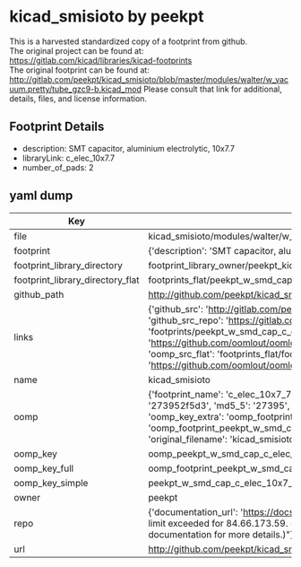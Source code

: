 # kicad_smisioto by peekpt  
This is a harvested standardized copy of a footprint from github.  
The original project can be found at:  
https://gitlab.com/kicad/libraries/kicad-footprints  
The original footprint can be found at:
http://gitlab.com/peekpt/kicad_smisioto/blob/master/modules/walter/w_vacuum.pretty/tube_gzc9-b.kicad_mod
Please consult that link for additional, details, files, and license information.  
## Footprint Details
* description: SMT capacitor, aluminium electrolytic, 10x7.7  
* libraryLink: c_elec_10x7.7  
* number_of_pads: 2  
## yaml dump  
| Key | Value |  
| --- | --- |  
| file | kicad_smisioto/modules/walter/w_smd_cap.pretty/c_elec_10x7.7.kicad_mod |  
| footprint | {'description': 'SMT capacitor, aluminium electrolytic, 10x7.7', 'libraryLink': 'c_elec_10x7.7', 'number_of_pads': 2} |  
| footprint_library_directory | footprint_library_owner/peekpt_kicad_smisioto |  
| footprint_library_directory_flat | footprints_flat/peekpt_w_smd_cap_c_elec_10x7_7/working |  
| github_path | http://github.com/peekpt/kicad_smisioto/blob/master/modules/walter/w_smd_cap.pretty/c_elec_10x7.7.kicad_mod |  
| links | {'github_src': 'http://gitlab.com/peekpt/kicad_smisioto/blob/master/modules/walter/w_vacuum.pretty/tube_gzc9-b.kicad_mod', 'github_src_repo': 'https://gitlab.com/kicad/libraries/kicad-footprints', 'oomp_bot': 'footprints/peekpt_w_smd_cap_c_elec_10x7_7/working', 'oomp_bot_github': 'https://github.com/oomlout/oomlout_oomp_footprint_bot/tree/main/footprints/peekpt_w_smd_cap_c_elec_10x7_7/working', 'oomp_src_flat': 'footprints_flat/footprints_flat/peekpt_w_smd_cap_c_elec_10x7_7/working', 'oomp_src_flat_github': 'https://github.com/oomlout/oomlout_oomp_footprint_src/tree/main/footprints_flat/peekpt_w_smd_cap_c_elec_10x7_7/working'} |  
| name | kicad_smisioto |  
| oomp | {'footprint_name': 'c_elec_10x7_7', 'library_name': 'w_smd_cap', 'md5': '273952f5d3afc317c7a2769bab6f4b5e', 'md5_10': '273952f5d3', 'md5_5': '27395', 'md5_6': '273952', 'oomp_key': 'oomp_peekpt_w_smd_cap_c_elec_10x7_7', 'oomp_key_extra': 'oomp_footprint_peekpt_w_smd_cap_c_elec_10x7_7', 'oomp_key_full': 'oomp_footprint_peekpt_w_smd_cap_c_elec_10x7_7_273952', 'oomp_key_simple': 'peekpt_w_smd_cap_c_elec_10x7_7', 'original_filename': 'kicad_smisioto/modules/walter/w_smd_cap.pretty/c_elec_10x7.7.kicad_mod', 'owner_name': 'peekpt'} |  
| oomp_key | oomp_peekpt_w_smd_cap_c_elec_10x7_7 |  
| oomp_key_full | oomp_footprint_peekpt_w_smd_cap_c_elec_10x7_7 |  
| oomp_key_simple | peekpt_w_smd_cap_c_elec_10x7_7 |  
| owner | peekpt |  
| repo | {'documentation_url': 'https://docs.github.com/rest/overview/resources-in-the-rest-api#rate-limiting', 'message': "API rate limit exceeded for 84.66.173.59. (But here's the good news: Authenticated requests get a higher rate limit. Check out the documentation for more details.)"} |  
| url | http://github.com/peekpt/kicad_smisioto |  

